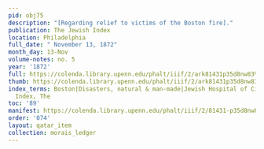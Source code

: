 ```yaml
---
pid: obj75
description: "[Regarding relief to victims of the Boston fire]."
publication: The Jewish Index
location: Philadelphia
full_date: " November 13, 1872"
month_day: 13-Nov
volume-notes: no. 5
year: '1872'
full: https://colenda.library.upenn.edu/phalt/iiif/2/ark81431p35d8nw83%2FSHA256E-s10272082--9c838206c5a6c559384a17928870f34d1f920fe3ce8bdca0b0ae90b27f3eaa8e.jpeg/full/3500,/0/default.jpg
thumb: https://colenda.library.upenn.edu/phalt/iiif/2/ark81431p35d8nw83%2FSHA256E-s10272082--9c838206c5a6c559384a17928870f34d1f920fe3ce8bdca0b0ae90b27f3eaa8e.jpeg/full/!200,200/0/default.jpg
index_terms: Boston|Disasters, natural & man-made|Jewish Hospital of Cincinnati|Jewish
  Index, The
toc: '89'
manifest: https://colenda.library.upenn.edu/phalt/iiif/2/81431-p35d8nw83/manifest
order: '074'
layout: qatar_item
collection: morais_ledger
---
```

